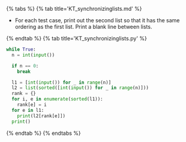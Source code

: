 {% tabs %}
{% tab title='KT_synchronizinglists.md' %}

* For each test case, print out the second list so that it has the same ordering as the first list. Print a blank line between lists.

{% endtab %}
{% tab title='KT_synchronizinglists.py' %}

```py
while True:
  n = int(input())

  if n == 0:
    break

  l1 = [int(input()) for _ in range(n)]
  l2 = list(sorted([int(input()) for _ in range(n)]))
  rank = {}
  for i, e in enumerate(sorted(l1)):
    rank[e] = i
  for e in l1:
    print(l2[rank[e]])
  print()
```

{% endtab %}
{% endtabs %}